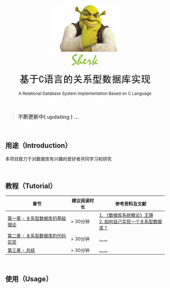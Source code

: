 
<div align="center">

<img width="220px" src="https://github.com/Lvsi-China/Sherk/raw/master/extra/image/logo/sherk.jpeg">

<br/>

<img width="90px" src="https://github.com/Lvsi-China/Sherk/raw/master/extra/image/logo/1.jpg">

</div>

<br/>

<div align="center">
<img height="40px" src="https://github.com/Lvsi-China/Sherk/raw/master/extra/image/logo/2.jpg">
<p><font size=2>A Relational Database System Implementation Based on C Language</font></p>
</div>

<br>

> ### 不断更新中( updating ) ...

<br>

## 用途（Introduction）
本项目致力于对数据库有兴趣的爱好者共同学习和研究

<br>

## 教程（Tutorial）

章节 | 建议阅读时长 | 参考资料及文献
---|---|--
[第一章 - 关系型数据库的基础理论](https://github.com/Lvsi-China/Sherk/blob/master/docs/README.section1.index.md) | > 30分钟 | [1. 《数据库系统概论》王珊](https://www.zhihu.com/question/38870156)<br> [2. 如何自己实现一个关系型数据库？](https://www.zhihu.com/question/38870156)
[第二章 - 关系型数据库的代码实现](https://github.com/Lvsi-China/Sherk/blob/master/docs/README.section2.index.md) | > 30分钟 |  [... ...]()<br>
[第三章 - 总结](https://github.com/Lvsi-China/Sherk/blob/master/docs/README.section3.index.md) | > 30分钟 |  [... ...]()<br>
<br>

## 使用（Usage）

